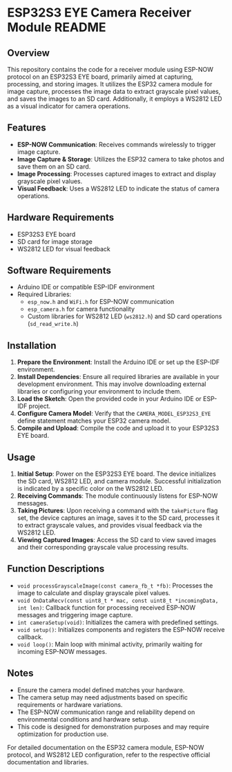 # ESP32S3 EYE Camera Receiver Module README

## Overview

This repository contains the code for a receiver module using ESP-NOW protocol on an ESP32S3 EYE board, primarily aimed at capturing, processing, and storing images. It utilizes the ESP32 camera module for image capture, processes the image data to extract grayscale pixel values, and saves the images to an SD card. Additionally, it employs a WS2812 LED as a visual indicator for camera operations.

## Features

- **ESP-NOW Communication**: Receives commands wirelessly to trigger image capture.
- **Image Capture & Storage**: Utilizes the ESP32 camera to take photos and save them on an SD card.
- **Image Processing**: Processes captured images to extract and display grayscale pixel values.
- **Visual Feedback**: Uses a WS2812 LED to indicate the status of camera operations.

## Hardware Requirements

- ESP32S3 EYE board
- SD card for image storage
- WS2812 LED for visual feedback

## Software Requirements

- Arduino IDE or compatible ESP-IDF environment
- Required Libraries:
  - `esp_now.h` and `WiFi.h` for ESP-NOW communication
  - `esp_camera.h` for camera functionality
  - Custom libraries for WS2812 LED (`ws2812.h`) and SD card operations (`sd_read_write.h`)

## Installation

1. **Prepare the Environment**: Install the Arduino IDE or set up the ESP-IDF environment.
2. **Install Dependencies**: Ensure all required libraries are available in your development environment. This may involve downloading external libraries or configuring your environment to include them.
3. **Load the Sketch**: Open the provided code in your Arduino IDE or ESP-IDF project.
4. **Configure Camera Model**: Verify that the `CAMERA_MODEL_ESP32S3_EYE` define statement matches your ESP32 camera model.
5. **Compile and Upload**: Compile the code and upload it to your ESP32S3 EYE board.

## Usage

1. **Initial Setup**: Power on the ESP32S3 EYE board. The device initializes the SD card, WS2812 LED, and camera module. Successful initialization is indicated by a specific color on the WS2812 LED.
2. **Receiving Commands**: The module continuously listens for ESP-NOW messages.
3. **Taking Pictures**: Upon receiving a command with the `takePicture` flag set, the device captures an image, saves it to the SD card, processes it to extract grayscale values, and provides visual feedback via the WS2812 LED.
4. **Viewing Captured Images**: Access the SD card to view saved images and their corresponding grayscale value processing results.

## Function Descriptions

- `void processGrayscaleImage(const camera_fb_t *fb)`: Processes the image to calculate and display grayscale pixel values.
- `void OnDataRecv(const uint8_t * mac, const uint8_t *incomingData, int len)`: Callback function for processing received ESP-NOW messages and triggering image capture.
- `int cameraSetup(void)`: Initializes the camera with predefined settings.
- `void setup()`: Initializes components and registers the ESP-NOW receive callback.
- `void loop()`: Main loop with minimal activity, primarily waiting for incoming ESP-NOW messages.

## Notes

- Ensure the camera model defined matches your hardware.
- The camera setup may need adjustments based on specific requirements or hardware variations.
- The ESP-NOW communication range and reliability depend on environmental conditions and hardware setup.
- This code is designed for demonstration purposes and may require optimization for production use.

For detailed documentation on the ESP32 camera module, ESP-NOW protocol, and WS2812 LED configuration, refer to the respective official documentation and libraries.
